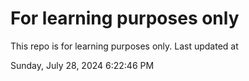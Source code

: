 # For learning purposes only
This repo is for learning purposes only.
Last updated at

Sunday, July 28, 2024 6:22:46 PM

